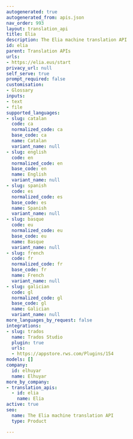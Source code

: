 ```yaml
---
autogenerated: true
autogenerated_from: apis.json
nav_order: 993
layout: translation_api
title: Elia
description: The Elia machine translation API
id: elia
parent: Translation APIs
urls:
- https://elia.eus/start
privacy_url: null
self_serve: true
prompt_required: false
customisation:
- Glossary
inputs:
- text
- file
supported_languages:
- slug: catalan
  code: ca
  normalized_code: ca
  base_code: ca
  name: Catalan
  variant_name: null
- slug: english
  code: en
  normalized_code: en
  base_code: en
  name: English
  variant_name: null
- slug: spanish
  code: es
  normalized_code: es
  base_code: es
  name: Spanish
  variant_name: null
- slug: basque
  code: eu
  normalized_code: eu
  base_code: eu
  name: Basque
  variant_name: null
- slug: french
  code: fr
  normalized_code: fr
  base_code: fr
  name: French
  variant_name: null
- slug: galician
  code: gl
  normalized_code: gl
  base_code: gl
  name: Galician
  variant_name: null
more_languages_by_request: false
integrations:
- slug: trados
  name: Trados Studio
  plugin: true
  urls:
  - https://appstore.rws.com/Plugins/154
models: []
company:
  id: elhuyar
  name: Elhuyar
more_by_company:
- translation_apis:
  - id: elia
    name: Elia
active: true
seo:
  name: The Elia machine translation API
  type: Product

---
```



